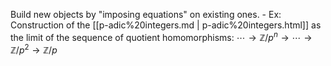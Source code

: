 












Build new objects by "imposing equations" on existing ones. - Ex: Construction of the [[p-adic%20integers.md | p-adic%20integers.html]] as the limit of the sequence of quotient homomorphisms: $\cdots \rightarrow \mathbb{Z}/p^n \rightarrow \cdots \rightarrow \mathbb{Z}/p^2 \rightarrow \mathbb{Z}/p$
